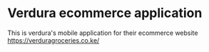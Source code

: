 # Verdura ecommerce application

This is verdura's mobile application for their ecommerce website https://verduragroceries.co.ke/
